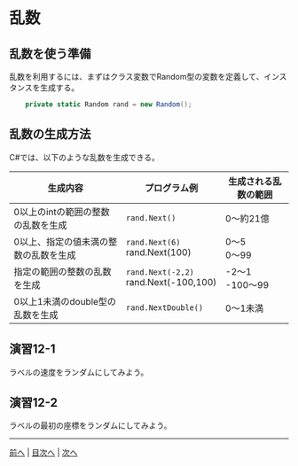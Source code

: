 # 乱数
## 乱数を使う準備
乱数を利用するには、まずはクラス変数でRandom型の変数を定義して、インスタンスを生成する。

```cs
    private static Random rand = new Random();
```

## 乱数の生成方法
C#では、以下のような乱数を生成できる。

|生成内容|プログラム例|生成される乱数の範囲|
|-------|-----------|------------------|
|0以上のintの範囲の整数の乱数を生成|`rand.Next()`|0～約21億|
|0以上、指定の値未満の整数の乱数を生成|`rand.Next(6)` <br> rand.Next(100)|0～5 <br> 0～99|
|指定の範囲の整数の乱数を生成|`rand.Next(-2,2)`<br> rand.Next(-100,100)|-2～1 <br> -100～99|
|0以上1未満のdouble型の乱数を生成|`rand.NextDouble()`|0～1未満|

## 演習12-1
ラベルの速度をランダムにしてみよう。

## 演習12-2
ラベルの最初の座標をランダムにしてみよう。

---

[前へ](11.md) | [目次へ](README.md#%E7%9B%AE%E6%AC%A1) | [次へ](13.md)
